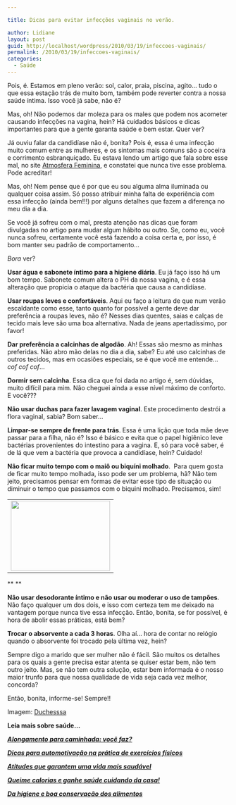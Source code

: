 ```yaml
---

title: Dicas para evitar infecções vaginais no verão.

author: Lidiane
layout: post
guid: http://localhost/wordpress/2010/03/19/infeccoes-vaginais/
permalink: /2010/03/19/infeccoes-vaginais/
categories:
  - Saúde
---
```

Pois, é. Estamos em pleno verão: sol, calor, praia, piscina, agito… tudo o que essa estação trás de muito bom, também pode reverter contra a nossa saúde íntima. Isso você já sabe, não é?

Mas, oh! Não podemos dar moleza para os males que podem nos acometer causando infecções na vagina, hein? Há cuidados básicos e dicas importantes para que a gente garanta saúde e bem estar. Quer ver?

<!--more-->

Já ouviu falar da candidíase não é, bonita? Pois é, essa é uma infecção muito comum entre as mulheres, e os sintomas mais comuns são a coceira e corrimento esbranquiçado. Eu estava lendo um artigo que fala sobre esse mal, no site <a href="http://www.atmosferafeminina.com.br/" target="_blank">Atmosfera Feminina</a>, e constatei que nunca tive esse problema. Pode acreditar!

Mas, oh! Nem pense que é por que eu sou alguma alma iluminada ou qualquer coisa assim. Só posso atribuir minha falta de experiência com essa infecção (ainda bem!!!) por alguns detalhes que fazem a diferença no meu dia a dia.

Se você já sofreu com o mal, presta atenção nas dicas que foram divulgadas no artigo para mudar algum hábito ou outro. Se, como eu, você nunca sofreu, certamente você está fazendo a coisa certa e, por isso, é bom manter seu padrão de comportamento…

_Bora_ ver?

**Usar água e sabonete íntimo para a higiene diária**. Eu já faço isso há um bom tempo. Sabonete comum altera o PH da nossa vagina, e é essa alteração que propicia o ataque da bactéria que causa a candidíase.

**Usar roupas leves e confortáveis**. Aqui eu faço a leitura de que num verão escaldante como esse, tanto quanto for possível a gente deve dar preferência a roupas leves, não é? Nesses dias quentes, saias e calças de tecido mais leve são uma boa alternativa. Nada de jeans apertadíssimo, por favor!

**Dar preferência a calcinhas de algodão**. Ah! Essas são mesmo as minhas preferidas. Não abro mão delas no dia a dia, sabe? Eu até uso calcinhas de outros tecidos, mas em ocasiões especiais, se é que você me entende… _cof cof cof_…

**Dormir sem calcinha**. Essa dica que foi dada no artigo é, sem dúvidas, muito difícil para mim. Não cheguei ainda a esse nível máximo de conforto. E você???

**Não usar duchas para fazer lavagem vaginal**. Este procedimento destrói a flora vaginal, sabia? Bom saber…

**Limpar-se sempre de frente para trás**. Essa é uma lição que toda mãe deve passar para a filha, não é? Isso é básico e evita que o papel higiênico leve bactérias provenientes do intestino para a vagina. E, só para você saber, é de lá que vem a bactéria que provoca a candidíase, hein? Cuidado!

**Não ficar muito tempo com o maiô ou biquíni molhado**.  Para quem gosta de ficar muito tempo molhada, isso pode ser um problema, hã? Não tem jeito, precisamos pensar em formas de evitar esse tipo de situação ou diminuir o tempo que passamos com o biquini molhado. Precisamos, sim!

<table align="center">
  <tr>
    <td>
      <a href="http://www.trololodemulher.com.br/blog/wp-content/uploads/2010/02/mulher-na-praia.jpg"><img class="aligncenter size-full wp-image-4306" title="mulher na praia" src="http://www.trololodemulher.com.br/blog/wp-content/uploads/2010/02/mulher-na-praia.jpg" alt="" width="225" height="159" /></a>
    </td>
  </tr>
</table>

** **

**Não usar desodorante íntimo e não usar ou moderar o uso de tampões**. Não faço qualquer um dos dois, e isso com certeza tem me deixado na vantagem porque nunca tive essa infecção. Então, bonita, se for possível, é hora de abolir essas práticas, está bem?

**Trocar o absorvente a cada 3 horas**. Olha aí… hora de contar no relógio quando o absorvente foi trocado pela última vez, hein?

Sempre digo a marido que ser mulher não é fácil. São muitos os detalhes para os quais a gente precisa estar atenta se quiser estar bem, não tem outro jeito. Mas, se não tem outra solução, estar bem informada é o nosso maior trunfo para que nossa qualidade de vida seja cada vez melhor, concorda?

Então, bonita, informe-se! Sempre!!

Imagem: <a href="http://www.sxc.hu/profile/duchesssa" target="_blank">Duchesssa</a>

**Leia mais sobre saúde&#8230;**

**_<a href="http://www.trololodemulher.com.br/2010/03/05/alongamento-caminhada/" target="_self">Alongamento para caminhada: você faz?</a>_**

**_<a href="http://www.trololodemulher.com.br/2009/12/28/dicas-exercicios-fisicos/" target="_self">Dicas para automotivação na prática de exercícios físicos</a>_**

**_<a href="http://www.trololodemulher.com.br/2009/10/21/atitudes-vida-saudavel/" target="_self">Atitudes que garantem uma vida mais saudável</a>_**

**_<a href="http://www.trololodemulher.com.br/2009/04/06/perca-calorias/" target="_self">Queime calorias e ganhe saúde cuidando da casa!</a>_**

**_<a href="http://www.trololodemulher.com.br/2009/03/06/higiene-conservacao-alimentos/" target="_self">Da higiene e boa conservação dos alimentos</a>_**
